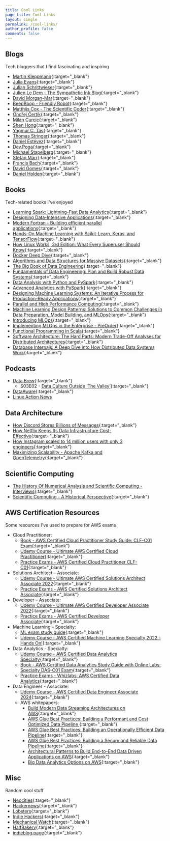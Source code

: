 ```yaml
---
title: Cool Links
page_title: Cool Links
layout: single
permalink: /cool-links/
author_profile: false
comments: false
---
```


## Blogs

Tech bloggers that I find fascinating and inspiring

- [Martin Kleppmann](https://martin.kleppmann.com/){:target="\_blank"}
- [Julia Evans](https://jvns.ca/){:target="\_blank"}
- [Julian Schrittwieser](https://www.furidamu.org/){:target="\_blank"}
- [Julien Le Dem - The Sympathetic Ink Blog](https://sympathetic.ink/){:target="\_blank"}
- [David Morgan-Mar](https://www.dangermouse.net/){:target="\_blank"}
- [BeepBoop - Friendly Robot](https://beepb00p.xyz/){:target="\_blank"}
- [Matthijs Cox - The Scientific Coder](https://scientificcoder.com/){:target="\_blank"}
- [Ondřej Čertík](https://ondrejcertik.com/){:target="\_blank"}
- [Milan Curcic](https://milancurcic.com/){:target="\_blank"}
- [Shen Hong](https://shen.hong.io/){:target="\_blank"}
- [Yagmur C. Tas](https://yagmurcetintas.com/){:target="\_blank"}
- [Thomas Stringer](https://trstringer.com/){:target="\_blank"}
- [Daniel Estévez](https://destevez.net/){:target="\_blank"}
- [Dev.Poga](https://devpoga.org/){:target="\_blank"}
- [Michael Stapelberg](https://michael.stapelberg.ch/){:target="\_blank"}
- [Stefan Marr](https://stefan-marr.de/){:target="\_blank"}
- [Francis Bach](https://francisbach.com/){:target="\_blank"}
- [David Gomes](https://davidgomes.com/){:target="\_blank"}
- [Daniel Holden](https://theorangeduck.com){:target="\_blank"}

## Books

Tech-related books I've enjoyed

- [Learning Spark: Lightning-Fast Data Analytics](https://www.amazon.com/Learning-Spark-Jules-Damji/dp/1492050040){:target="\_blank"}
- [Designing Data-Intensive Applications](https://www.amazon.com/Designing-Data-Intensive-Applications-Reliable-Maintainable/dp/1449373321){:target="\_blank"}
- [Modern Fortran - Building efficient parallel applications](https://www.manning.com/books/modern-fortran){:target="\_blank"}
- [Hands-On Machine Learning with Scikit-Learn, Keras, and TensorFlow](https://www.amazon.com/Hands-Machine-Learning-Scikit-Learn-TensorFlow/dp/1492032646){:target="\_blank"}
- [How Linux Works, 3rd Edition: What Every Superuser Should Know](https://www.amazon.com/How-Linux-Works-Brian-Ward/dp/1718500408){:target="\_blank"}
- [Docker Deep Dive](https://www.oreilly.com/library/view/docker-deep-dive/9781800565135/){:target="\_blank"}
- [Algorithms and Data Structures for Massive Datasets](https://www.manning.com/books/algorithms-and-data-structures-for-massive-datasets){:target="\_blank"}
- [The Big Book of Data Engineering](https://databricks.com/p/ebook/the-big-book-of-data-engineering){:target="\_blank"}
- [Fundamentals of Data Engineering: Plan and Build Robust Data Systems](https://www.amazon.com/Fundamentals-Data-Engineering-Robust-Systems/dp/1098108302){:target="\_blank"}
- [Data Analysis with Python and PySpark](https://www.amazon.com/Analysis-Python-PySpark-Jonathan-Rioux/dp/1617297208){:target="\_blank"}
- [Advanced Analytics with PySpark](https://www.oreilly.com/library/view/advanced-analytics-with/9781098103644/){:target="\_blank"}
- [Designing Machine Learning Systems: An Iterative Process for Production-Ready Applications](https://www.amazon.com/Designing-Machine-Learning-Systems-Production-Ready/dp/1098107969){:target="\_blank"}
- [Parallel and High Performance Computing](https://www.amazon.com/Parallel-Performance-Computing-Robert-Robey/dp/1617296465){:target="\_blank"}
- [Machine Learning Design Patterns: Solutions to Common Challenges in Data Preparation, Model Building, and MLOps](https://www.oreilly.com/library/view/machine-learning-design/9781098115777/){:target="\_blank"}
- [Introducing MLOps](https://www.oreilly.com/library/view/introducing-mlops/9781492083283/){:target="\_blank"}
- [Implementing MLOps in the Enterprise - PreOrder](https://www.oreilly.com/library/view/implementing-mlops-in/9781098136574/){:target="\_blank"}
- [Functional Programming in Scala](https://www.manning.com/books/functional-programming-in-scala-second-edition){:target="\_blank"}
- [Software Architecture: The Hard Parts: Modern Trade-Off Analyses for Distributed Architectures](https://www.amazon.com/Software-Architecture-Trade-Off-Distributed-Architectures/dp/1492086894){:target="\_blank"}
- [Database Internals: A Deep Dive into How Distributed Data Systems Work](https://www.amazon.com/Database-Internals-Deep-Distributed-Systems/dp/1492040347){:target="\_blank"}

## Podcasts

- [Data Brew](https://databricks.com/discover/data-brew){:target="\_blank"}
  - S03E02 - [Data Culture Outside ‘The Valley’](https://databricks.com/discover/data-brew/s3-e2-data-culture-outside-the-valley){:target="\_blank"}
- [DataAware](https://www.ascend.io/dataaware-podcast/){:target="\_blank"}
- [Linux Action News](https://www.youtube.com/watch?v=6caj3BaaYdY&list=PLUW3LUwQvegxyaQeHQuMrDq94CT2ZZm9F)

## Data Architecture

- [How Discord Stores Billions of Messages](https://discord.com/blog/how-discord-stores-billions-of-messages){:target="\_blank"}
- [How Netflix Keeps Its Data Infrastructure Cost-Effective](https://acceldataio.medium.com/data-engineering-best-practices-how-netflix-keeps-its-data-infrastructure-cost-effective-dee310bcc910){:target="\_blank"}
- [How Instagram scaled to 14 million users with only 3 engineers](https://engineercodex.substack.com/p/how-instagram-scaled-to-14-million){:target="\_blank"}
- [Maximizing Scalability - Apache Kafka and OpenTelemetry](https://signoz.io/blog/maximizing-scalability-apache-kafka-and-opentelemetry/){:target="\_blank"}

## Scientific Computing

- [The History Of Numerical Analysis and Scientific Computing - Interviews](http://history.siam.org/){:target="\_blank"}
- [Scientific Computing - A Historical Perspective](https://link.springer.com/book/10.1007/978-3-319-69847-2){:target="\_blank"}

## AWS Certification Resources

Some resources I've used to prepare for AWS exams

- Cloud Practitioner:
  - [Book - AWS Certified Cloud Practitioner Study Guide: CLF-C01 Exam](https://www.amazon.com/Certified-Cloud-Practitioner-Study-Guide/dp/1119490707){:target="\_blank"}
  - [Udemy Course - Ultimate AWS Certified Cloud Practitioner](https://www.udemy.com/course/aws-certified-cloud-practitioner-new/){:target="\_blank"}
  - [Practice Exams - AWS Certified Cloud Practitioner CLF-C01](https://www.udemy.com/course/practice-exams-aws-certified-cloud-practitioner/){:target="\_blank"}
- Solutions Architect – Associate:
  - [Udemy Course - Ultimate AWS Certified Solutions Architect Associate 2022](https://www.udemy.com/course/aws-certified-solutions-architect-associate-saa-c02/){:target="\_blank"}
  - [Practice Exams - AWS Certified Solutions Architect Associate](https://www.udemy.com/course/practice-exams-aws-certified-solutions-architect-associate/){:target="\_blank"}
- Developer – Associate:
  - [Udemy Course - Ultimate AWS Certified Developer Associate 2022](https://www.udemy.com/course/aws-certified-developer-associate-dva-c01/){:target="\_blank"}
  - [Practice Exams - AWS Certified Developer Associate](https://www.udemy.com/course/aws-certified-developer-associate-practice-tests-dva-c01/){:target="\_blank"}
- Machine Learning – Specialty:
  - [ML exam study guide](https://www.mlexam.com/){:target="\_blank"}
  - [Udemy Course - AWS Certified Machine Learning Specialty 2022 - Hands On!](https://www.udemy.com/course/aws-machine-learning/){:target="\_blank"}
- Data Analytics - Specialty:
  - [Udemy Course - AWS Certified Data Analytics Specialty](https://www.udemy.com/course/aws-data-analytics/){:target="\_blank"}
  - [Book - AWS Certified Data Analytics Study Guide with Online Labs: Specialty DAS-C01 Exam](https://www.amazon.com/dp/1119819458/ref=emc_b_5_t){:target="\_blank"}
  - [Practice Exams - Whizlabs: AWS Certified Data Analytics](https://www.whizlabs.com/aws-certified-data-analytics-specialty/){:target="\_blank"}
- Data Engineer - Associate:
  - [Udemy Course - AWS Certified Data Engineer Associate 2024](https://www.udemy.com/course/aws-data-engineer/){:target="\_blank"}
  - AWS whitepapers:
    - [Build Modern Data Streaming Architectures on AWS](https://docs.aws.amazon.com/whitepapers/latest/build-modern-data-streaming-analytics-architectures/build-modern-data-streaming-analytics-architectures.html){:target="\_blank"}
    - [AWS Glue Best Practices: Building a Performant and Cost Optimized Data Pipeline ](https://docs.aws.amazon.com/whitepapers/latest/aws-glue-best-practices-build-performant-data-pipeline/aws-glue-best-practices-build-performant-data-pipeline.html){:target="\_blank"}
    - [AWS Glue Best Practices: Building an Operationally Efficient Data Pipeline](https://docs.aws.amazon.com/whitepapers/latest/aws-glue-best-practices-build-efficient-data-pipeline/aws-glue-best-practices-build-efficient-data-pipeline.html){:target="\_blank"}
    - [AWS Glue Best Practices: Building a Secure and Reliable Data Pipeline](https://docs.aws.amazon.com/whitepapers/latest/aws-glue-best-practices-build-secure-data-pipeline/aws-glue-best-practices-build-secure-data-pipeline.html){:target="\_blank"}
    - [Architectural Patterns to Build End-to-End Data Driven Applications on AWS](https://docs.aws.amazon.com/whitepapers/latest/build-e2e-data-driven-applications/build-e2e-data-driven-applications.html){:target="\_blank"}
    - [Big Data Analytics Options on AWS](https://docs.aws.amazon.com/whitepapers/latest/big-data-analytics-options/welcome.html){:target="\_blank"}

## Misc

Random cool stuff

- [Neocities](https://neocities.org/){:target="\_blank"}
- [Hackernews](https://news.ycombinator.com/){:target="\_blank"}
- [Lobsters](https://lobste.rs/){:target="\_blank"}
- [Indie Hackers](https://www.indiehackers.com/){:target="\_blank"}
- [Mechanical Watch](https://ciechanow.ski/mechanical-watch/){:target="\_blank"}
- [HalfBakery](http://halfbakery.com/){:target="\_blank"}
- [indieblog.page](https://indieblog.page){:target="\_blank"}
